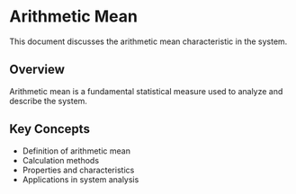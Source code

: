 # Arithmetic Mean

This document discusses the arithmetic mean characteristic in the system.

## Overview

Arithmetic mean is a fundamental statistical measure used to analyze and describe the system.

## Key Concepts

- Definition of arithmetic mean
- Calculation methods
- Properties and characteristics
- Applications in system analysis
